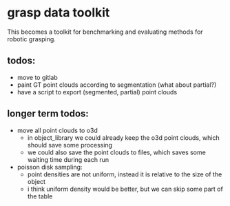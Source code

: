 # grasp data toolkit

This becomes a toolkit for benchmarking and evaluating methods for robotic grasping.


## todos:
- move to gitlab
- paint GT point clouds according to segmentation (what about partial?)
- have a script to export (segmented, partial) point clouds

## longer term todos:
- move all point clouds to o3d
    - in object_library we could already keep the o3d point clouds, which should save some processing
    - we could also save the point clouds to files, which saves some waiting time during each run
- poisson disk sampling:
    - point densities are not uniform, instead it is relative to the size of the object
    - i think uniform density would be better, but we can skip some part of the table
